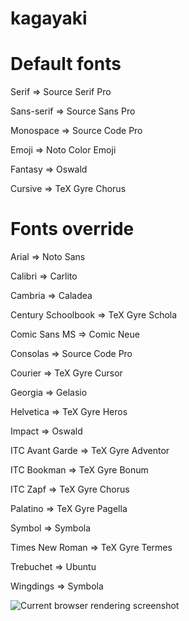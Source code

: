# kagayaki

# Default fonts

Serif => Source Serif Pro

Sans-serif => Source Sans Pro

Monospace => Source Code Pro

Emoji => Noto Color Emoji

Fantasy => Oswald

Cursive => TeX Gyre Chorus

# Fonts override

Arial => Noto Sans

Calibri => Carlito

Cambria => Caladea

Century Schoolbook => TeX Gyre Schola

Comic Sans MS => Comic Neue

Consolas => Source Code Pro

Courier => TeX Gyre Cursor

Georgia => Gelasio

Helvetica => TeX Gyre Heros

Impact => Oswald

ITC Avant Garde => TeX Gyre Adventor

ITC Bookman => TeX Gyre Bonum

ITC Zapf => TeX Gyre Chorus

Palatino => TeX Gyre Pagella

Symbol => Symbola

Times New Roman => TeX Gyre Termes

Trebuchet => Ubuntu

Wingdings => Symbola

![Current browser rendering screenshot](https://github.com/julroy67/kagayaki/blob/master/screencapture-zipcon-net-swhite-docs-computers-browsers-fonttest-html-1484395755271.png)
